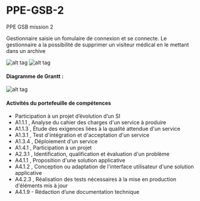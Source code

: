 # PPE-GSB-2
PPE GSB mission 2

Gestionnaire saisie un fomulaire de connexion et se connecte. Le gestionnaire a la possibilité de supprimer un visiteur médical en le mettant dans un archive


![alt tag](https://user-images.githubusercontent.com/37068099/38560534-26f6b030-3cd6-11e8-8714-5614a8c25e9d.png)
![alt tag](https://user-images.githubusercontent.com/37068099/38561512-8ab8d966-3cd8-11e8-87c0-352a37498a2e.png)


#### Diagramme de Grantt :
![alt tag](https://user-images.githubusercontent.com/37068099/38559944-b8f5aa60-3cd4-11e8-8ac4-87199f822959.png)


#### Activités du portefeuille de compétences
- Participation à un projet d’évolution d’un SI
- A1.1.1 , Analyse du cahier des charges d'un service à produire
- A1.1.3 , Étude des exigences liées à la qualité attendue d'un service
- A1.3.1 , Test d'intégration et d'acceptation d'un service 
- A1.3.4 , Déploiement d'un service 
- A1.4.1 , Participation  à un projet 
- A2.3.1 , Identification, qualification et évaluation d'un problème 
- A4.1.1 , Proposition d'une solution applicative
- A4.1.2 , Conception ou adaptation de l'interface utilisateur d'une solution applicative 
- A4.2.3 , Réalisation des tests nécessaires à la mise en production d'éléments mis à jour 
- A4.1.9 - Rédaction d’une documentation technique


